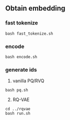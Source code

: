 ## Obtain embedding

### fast tokenize
```
bash fast_tokenize.sh
```

### encode
```
bash encode.sh
```

### generate ids

1. vanilla PQ/RVQ
```
bash pq.sh
```

2. RQ-VAE
```
cd ../rqvae
bash run.sh
```

